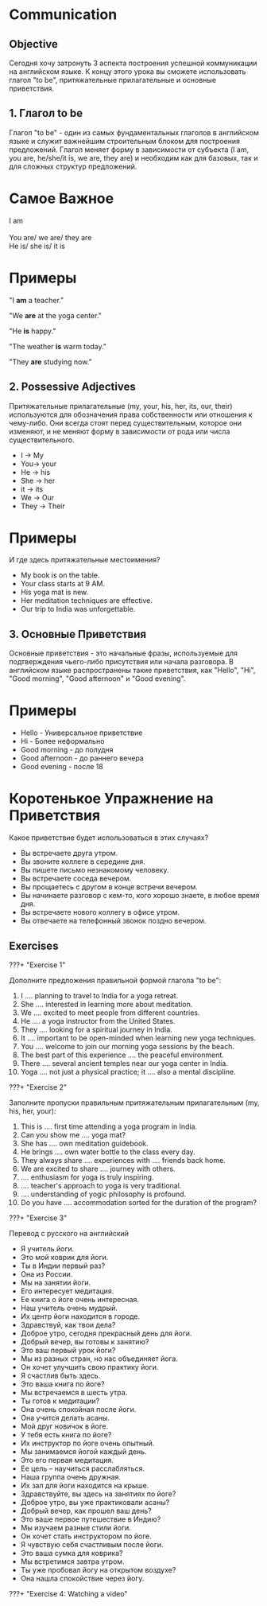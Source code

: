 # Communication

## Objective

Сегодня хочу затронуть 3 аспекта построения успешной коммуникации на английском языке. К концу этого урока вы сможете использовать глагол "to be", притяжательные прилагательные и основные приветствия. 

## 1. Глагол to be

Глагол "to be" - один из самых фундаментальных глаголов в английском языке и служит важнейшим строительным блоком для построения предложений. Глагол меняет форму в зависимости от субъекта (I am, you are, he/she/it is, we are, they are) и необходим как для базовых, так и для сложных структур предложений.

# Самое Важное

I am <br />  
You are/ we are/ they are <br /> 
He is/ she is/ it is <br /> 

# Примеры

"I **am** a teacher." <br /> 

 "We **are** at the yoga center." <br /> 

 "He **is** happy." <br /> 

 "The weather **is** warm today." <br /> 

"They **are** studying now." <br /> 

## 2. Possessive Adjectives

Притяжательные прилагательные (my, your, his, her, its, our, their) используются для обозначения права собственности или отношения к чему-либо. Они всегда стоят перед существительным, которое они изменяют, и не меняют форму в зависимости от рода или числа существительного.

- I -> My
- You-> your
- He -> his
- She -> her
- it -> its
- We -> Our
- They -> Their

# Примеры

И где здесь притяжательные местоимения?

- My book is on the table. 
- Your class starts at 9 AM. 
- His yoga mat is new.
- Her meditation techniques are effective. 
- Our trip to India was unforgettable. 


## 3. Основные Приветствия

Основные приветствия - это начальные фразы, используемые для подтверждения чьего-либо присутствия или начала разговора. В английском языке распространены такие приветствия, как "Hello", "Hi", "Good morning", "Good afternoon" и "Good evening".

# Примеры 

- Hello - Универсальное приветствие
- Hi - Более неформально
- Good morning - до полудня
- Good afternoon - до раннего вечера
- Good evening - после 18

# Коротенькое Упражнение на Приветствия

Какое приветствие будет использоваться в этих случаях?

- Вы встречаете друга утром.
- Вы звоните коллеге в середине дня.
- Вы пишете письмо незнакомому человеку.
- Вы встречаете соседа вечером.
- Вы прощаетесь с другом в конце встречи вечером.
- Вы начинаете разговор с кем-то, кого хорошо знаете, в любое время дня.
- Вы встречаете нового коллегу в офисе утром.
- Вы отвечаете на телефонный звонок поздно вечером.

## Exercises

???+ "Exercise 1"

Дополните предложения правильной формой глагола "to be":

1. I .... planning to travel to India for a yoga retreat.
2. She ....  interested in learning more about meditation.
3. We ....  excited to meet people from different countries.
4. He .... a yoga instructor from the United States.
5. They ....  looking for a spiritual journey in India.
6. It ....  important to be open-minded when learning new yoga techniques.
7. You .... welcome to join our morning yoga sessions by the beach.
8. The best part of this experience .... the peaceful environment.
9. There .... several ancient temples near our yoga center in India.
10. Yoga ....  not just a physical practice; it ....  also a mental discipline.

???+ "Exercise 2"

Заполните пропуски правильным притяжательным прилагательным (my, his, her, your):

1. This is ....  first time attending a yoga program in India.
2. Can you show me .... yoga mat?
3. She has .... own meditation guidebook.
4. He brings .... own water bottle to the class every day.
5. They always share .... experiences with .... friends back home.
6. We are excited to share .... journey with others.
7. ....  enthusiasm for yoga is truly inspiring.
8. ....  teacher's approach to yoga is very traditional.
9. .... understanding of yogic philosophy is profound.
10. Do you have .... accommodation sorted for the duration of the program?

???+ "Exercise 3"

Перевод с русского на английский 

- Я учитель йоги.
- Это мой коврик для йоги.
- Ты в Индии первый раз?
- Она из России.
- Мы на занятии йоги.
- Его интересует медитация.
- Ее книга о йоге очень интересная.
- Наш учитель очень мудрый.
- Их центр йоги находится в городе.
- Здравствуй, как твои дела?
- Доброе утро, сегодня прекрасный день для йоги.
- Добрый вечер, вы готовы к занятию?
- Это ваш первый урок йоги?
- Мы из разных стран, но нас объединяет йога.
- Он хочет улучшить свою практику йоги.
- Я счастлив быть здесь.
- Это ваша книга по йоге?
- Мы встречаемся в шесть утра.
- Ты готов к медитации?
- Она очень спокойная после йоги.
- Она учится делать асаны.
- Мой друг новичок в йоге.
- У тебя есть книга по йоге?
- Их инструктор по йоге очень опытный.
- Мы занимаемся йогой каждый день.
- Это его первая медитация.
- Ее цель – научиться расслабляться.
- Наша группа очень дружная.
- Их зал для йоги находится на крыше.
- Здравствуйте, вы здесь на занятиях по йоге?
- Доброе утро, вы уже практиковали асаны?
- Добрый вечер, как прошел ваш день?
- Это ваше первое путешествие в Индию?
- Мы изучаем разные стили йоги.
- Он хочет стать инструктором по йоге.
- Я чувствую себя счастливым после йоги.
- Это ваша сумка для коврика?
- Мы встретимся завтра утром.
- Ты уже пробовал йогу на открытом воздухе?
- Она нашла спокойствие через йогу.

???+ "Exercise 4: Watching a video"

<div class="youtube-player" data-id="N81dnkYcOJAT2DFC"></div>



